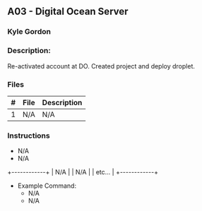## A03 - Digital Ocean Server
### Kyle Gordon
### Description:

Re-activated account at DO. Created project and deploy droplet.

### Files

|   #   | File            | Description                                        |
| :---: | --------------- | -------------------------------------------------- |
|   1   | N/A         | N/A        |

### Instructions

- N/A  
- N/A  

+------------+
| N/A  |
| N/A   |
| etc...     |
+------------+

- Example Command:
    - N/A
    - N/A
